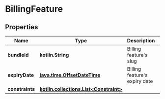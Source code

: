 
# BillingFeature

## Properties
Name | Type | Description | Notes
------------ | ------------- | ------------- | -------------
**bundleId** | **kotlin.String** | Billing feature&#39;s slug | 
**expiryDate** | [**java.time.OffsetDateTime**](java.time.OffsetDateTime.md) | Billing feature&#39;s expiry date |  [optional]
**constraints** | [**kotlin.collections.List&lt;Constraint&gt;**](Constraint.md) |  |  [optional]



